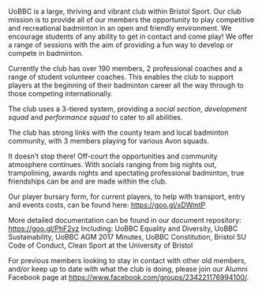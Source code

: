 UoBBC is a large, thriving and vibrant club within Bristol Sport. Our club mission is to provide all of our members the opportunity to play competitive and recreational badminton in an open and friendly environment. We encourage students of any ability to get in contact and come play! We offer a range of sessions with the aim of providing a fun way to develop or compete in badminton.

Currently the club has over 190 members, 2 professional coaches and a range of student volunteer coaches. This enables the club to support players at the beginning of their badminton career all the way through to those competing internationally.

The club uses a 3-tiered system, providing a *social section*, *development squad* and *performance squad* to cater to all abilities.

The club has strong links with the county team and local badminton community, with 3 members playing for various Avon squads.

It doesn’t stop there! Off-court the opportunities and community atmosphere continues. With socials ranging from big nights out, trampolining, awards nights and spectating professional badminton, true friendships can be and are made within the club. 

Our player bursary form, for current players, to help with transport, entry and events costs, can be found here: https://goo.gl/xDWmtP

More detailed documentation can be found in our document repository: https://goo.gl/PhF2vz 
Including: UoBBC Equality and Diversity, UoBBC Sustainability, UoBBC AGM 2017 Minutes, UoBBC Constitution, Bristol SU Code of Conduct, Clean Sport at the University of Bristol

For previous members looking to stay in contact with other old members, and/or keep up to date with what the club is doing, please join our Alumni Facebook page at https://www.facebook.com/groups/234221176994100/.  

